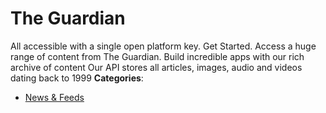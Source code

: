 # The Guardian


All accessible with a single open platform key.  Get Started. Access a huge range of content from The Guardian.  Build incredible apps with our rich archive of content Our API stores all articles, images, audio and videos dating back to 1999
**Categories**:

- [News & Feeds](https://github/awesome-apis/awesome-apis#news-and-feeds)



